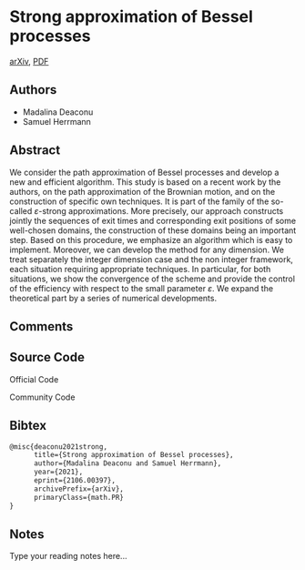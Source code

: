 
# Strong approximation of Bessel processes

[arXiv](https://arxiv.org/abs/2106.0397), [PDF](https://arxiv.org/pdf/2106.0397.pdf)

## Authors

- Madalina Deaconu
- Samuel Herrmann

## Abstract

We consider the path approximation of Bessel processes and develop a new and efficient algorithm. This study is based on a recent work by the authors, on the path approximation of the Brownian motion, and on the construction of specific own techniques. It is part of the family of the so-called $\varepsilon$-strong approximations. More precisely, our approach constructs jointly the sequences of exit times and corresponding exit positions of some well-chosen domains, the construction of these domains being an important step. Based on this procedure, we emphasize an algorithm which is easy to implement. Moreover, we can develop the method for any dimension. We treat separately the integer dimension case and the non integer framework, each situation requiring appropriate techniques. In particular, for both situations, we show the convergence of the scheme and provide the control of the efficiency with respect to the small parameter $\varepsilon$. We expand the theoretical part by a series of numerical developments.

## Comments



## Source Code

Official Code



Community Code



## Bibtex

```tex
@misc{deaconu2021strong,
      title={Strong approximation of Bessel processes}, 
      author={Madalina Deaconu and Samuel Herrmann},
      year={2021},
      eprint={2106.00397},
      archivePrefix={arXiv},
      primaryClass={math.PR}
}
```

## Notes

Type your reading notes here...

